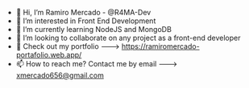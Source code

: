 - 👋 Hi, I’m Ramiro Mercado - @R4MA-Dev
- 👀 I’m interested in Front End Development
- 🌱 I’m currently learning NodeJS and MongoDB
- 💞️ I’m looking to collaborate on any project as a front-end developer
- 🚀 Check out my portfolio ---> https://ramiromercado-portafolio.web.app/
- 📫 How to reach me? Contact me by email  ---> xmercado656@gmail.com
